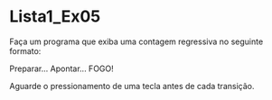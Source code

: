 # Lista1_Ex05
Faça um programa que exiba uma contagem regressiva no seguinte formato: 

Preparar... Apontar... FOGO! 

Aguarde o pressionamento de uma tecla antes de cada transição.
